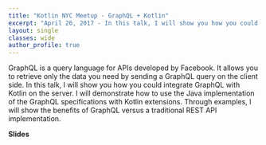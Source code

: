```yaml
---
title: "Kotlin NYC Meetup - GraphQL + Kotlin"
excerpt: "April 26, 2017 - In this talk, I will show you how you could integrate GraphQL with Kotlin on the server. I will demonstrate how to use the Java implementation of the GraphQL specifications with Kotlin extensions."
layout: single
classes: wide
author_profile: true
---
```


GraphQL is a query language for APIs developed by Facebook. It allows you to retrieve only the data you need by sending a GraphQL query on the client side. In this talk, I will show you how you could integrate GraphQL with Kotlin on the server. I will demonstrate how to use the Java implementation of the GraphQL specifications with Kotlin extensions. Through examples, I will show the benefits of GraphQL versus a traditional REST API implementation.

**Slides**

<script async class="speakerdeck-embed" data-id="2c9cef2676b7463499ab48d356c1cf12" data-ratio="1.77777777777778" src="//speakerdeck.com/assets/embed.js"></script>
